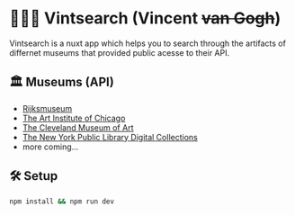 # 🧑🏼‍🎨 Vintsearch (Vincent <s>van Gogh</s>)

Vintsearch is a nuxt app which helps you to search through the artifacts of differnet museums that provided public acesse to their API.

## 🏛️ Museums (API)

- [Rijksmuseum](https://data.rijksmuseum.nl/object-metadata/api/)
- [The Art Institute of Chicago](https://api.artic.edu/docs/)
- [The Cleveland Museum of Art](https://openaccess-api.clevelandart.org/)
- [The New York Public Library Digital Collections](https://api.repo.nypl.org/)
- more coming...

## 🛠️ Setup

```bash
npm install && npm run dev
```
